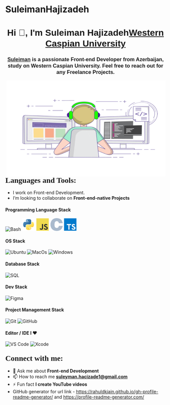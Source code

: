 # SuleimanHajizadeh

<!-- Header Section -->
<h1 align="center"><font face="Arial">Hi 👋, I'm Suleiman Hajizadeh<a href="https://www.wcu.edu.az/en/">Western Caspian University</a></font></h1>
<h3 align="center"><font face="Arial"><a href="https://www.linkedin.com/in/suleiman-hajizadeh-609732213/" target="_blank" rel="noreferrer">Suleiman</a> is a passionate Front-end Developer from Azerbaijan, study on Western Caspian University. Feel free to reach out for any Freelance Projects.</font></h3>

<!-- GIF -->
<img align="right" height="300" width="500" src="https://raw.githubusercontent.com/mikonoid/mikonoid/main/images/gifs/coder3.gif" />

<!-- Languages and Tools Section -->
<h3 align="left"><font size="+2" face="Verdana">Languages and Tools:</font></h3>


- I work on Front-end Development.
- I’m looking to collaborate on **Front-end-native Projects**



#### Programming Language Stack
<p align="left"><img src="https://www.vectorlogo.zone/logos/gnu_bash/gnu_bash-icon.svg" alt="Bash" title="Bash" title="bash" width="40" height="40"/>  <img src="https://raw.githubusercontent.com/github/explore/80688e429a7d4ef2fca1e82350fe8e3517d3494d/topics/python/python.png" alt="Python" title="Python" width="40" height="40"/> <img src="https://raw.githubusercontent.com/devicons/devicon/master/icons/javascript/javascript-original.svg" alt="JavaScript" title="JavaScript" width="40" height="40"/> <img src="https://raw.githubusercontent.com/devicons/devicon/master/icons/c/c-original.svg" alt="C" title="C" width="40" height="40"/> <img src="https://raw.githubusercontent.com/devicons/devicon/master/icons/typescript/typescript-original.svg" alt="TypeScript" title="TypeScript" width="40" height="40"/>  </p>

#### OS Stack
<p align="left"><img src="https://www.vectorlogo.zone/logos/ubuntu/ubuntu-icon.svg" alt="Ubuntu" title="Ubuntu" width="40" height="40"/> <img src="https://cdn-icons-png.flaticon.com/512/2/2235.png" alt="MacOs" title="MacOs" width="40" height="40"/> <img src="https://upload.wikimedia.org/wikipedia/commons/c/c7/Windows_logo_-_2012.png" alt="Windows" title="Windows" width="40" height="40"/> </p>

#### Database Stack
<p align="left"><img src="https://symbols.getvecta.com/stencil_27/79_sql-database-generic.494ff6320e.png" alt="SQL" title="SQL" width="40" height="40"/>  </p>

#### Dev Stack
<p align="left"><img src="https://www.vectorlogo.zone/logos/figma/figma-icon.svg" alt="Figma" title="Figma" width="40" height="40"/> </p>

#### Project Management Stack
<p align="left"><img src="https://www.vectorlogo.zone/logos/git-scm/git-scm-icon.svg" alt="Git" title="Git" width="40" height="40"/>  <img src="https://www.vectorlogo.zone/logos/github/github-icon.svg" alt="GitHub" title="GitHub" width="40" height="40"/></p>

#### Editor / IDE I ♥
<p align="left"><img src="https://www.vectorlogo.zone/logos/visualstudio_code/visualstudio_code-icon.svg" alt="VS Code" title="VS Code" width="40" height="40"/> <img src="https://vectorseek.com/wp-content/uploads/2023/08/Xcode-Logo-Vector.svg-.png" alt="Xcode" title="Xcode" width="40" height="40"/> </p>



<!-- Contact Section -->
<h3 align="left"><font size="+2" face="Verdana">Connect with me:</font></h3>
<p align="left">
</p>

- 💬 Ask me about **Front-end Development**
- 📫 How to reach me **[suleyman.hacizade1@gmail.com](mailto:suleyman.hacizade1@gmail.com)**
- ⚡ Fun fact **I create YouTube videos**
- GitHub generator for url link - https://rahuldkjain.github.io/gh-profile-readme-generator/ and https://profile-readme-generator.com/


